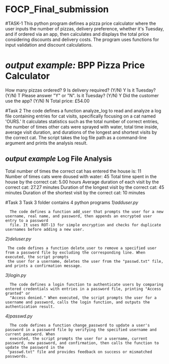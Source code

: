 # FOCP_Final_submission
#TASK-1
This python program defines a pizza price calculator where the user inputs the number of pizzas, delivery preference, whether it's Tuesday, and if ordered via an app, then calculates and displays the total price considering discounts and delivery costs. The program uses functions for input validation and discount calculations.

*output example:*
BPP Pizza Price Calculator
==============
How many pizzas ordered? 9
Is delivery required? (Y/N) Y
Is it Tuesday? (Y/N) T
Please answer "Y" or "N".
Is it Tuesday? (Y/N) Y
Did the customer use the app? (Y/N) N
Total price: £54.00

#Task 2
The code defines a function analyze_log to read and analyze a log file containing entries for cat visits, specifically focusing on a cat named 'OURS.' It calculates statistics such as the total number of correct entries, the number of times other cats were sprayed with water, total time inside, average visit duration, and durations of the longest and shortest visits by the correct cat. The script takes the log file path as a command-line argument and prints the analysis result.

*output example*
Log File Analysis
--------------------
Total number of times the correct cat has entered the house is: 11        
Number of times cats were doused with water: 45
Total time spent in the house by the correct cat: 5.00 hours
Average duration of each visit by the correct cat: 27.27 minutes
Duration of the longest visit by the correct cat: 45 minutes
Duration of the shortest visit by the correct cat: 10 minutes

#Task 3 
Task 3 folder contains 4 python programs
*1)adduser.py*

      The code defines a function add_user that prompts the user for a new username, real name, and password, then appends an encrypted user entry to a password 
      file. It uses ROT-13 for simple encryption and checks for duplicate usernames before adding a new user.

*2)deluser.py*

     The code defines a function delete_user to remove a specified user from a password file by excluding the corresponding line. When executed, the script prompts 
     the user for a username, deletes the user from the "passwd.txt" file, and prints a confirmation message.

*3)login.py*

      The code defines a login function to authenticate users by comparing entered credentials with entries in a password file, printing "Access granted" or 
      "Access denied." When executed, the script prompts the user for a username and password, calls the login function, and outputs the authentication result.

 *4)passwd.py*
 
      The code defines a function change_password to update a user's password in a password file by verifying the specified username and current password. When 
      executed, the script prompts the user for a username, current password, new password, and confirmation, then calls the function to update the password in the 
     "passwd.txt" file and provides feedback on success or mismatched passwords.



